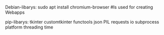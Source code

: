 Debian-libarys:
    sudo apt install chromium-browser #Is used for creating Webapps

pip-libarys:
    tkinter
    customtkinter
    functools
    json
    PIL
    requests
    io
    subprocess
    platform
    threading
    time
